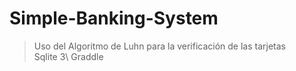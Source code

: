 # Simple-Banking-System

>Uso del Algoritmo de Luhn para la verificación de las tarjetas\
>Sqlite 3\ 
>Graddle
